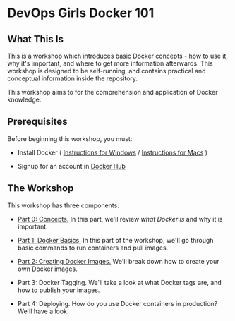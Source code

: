 # DevOps Girls Docker 101

## What This Is

This is a workshop which introduces basic Docker concepts - how to use it, why it's important, and where to get more information afterwards. This workshop is designed to be self-running, and contains practical and conceptual information inside the repository.

This workshop aims to for the comprehension and application of Docker knowledge.

## Prerequisites

Before beginning this workshop, you must:

 - Install Docker ( [Instructions for Windows](https://docs.docker.com/v17.09/docker-for-windows/install/) / [Instructions for Macs](https://docs.docker.com/docker-for-mac/install/) )

 - Signup for an account in [Docker Hub](https://hub.docker.com/)


## The Workshop

This workshop has three components:

 - [Part 0: Concepts.](https://github.com/DevOps-Girls/docker-101/blob/master/0-Concepts.md) In this part, we'll review *what Docker is* and why it is important.

 - [Part 1: Docker Basics.](https://github.com/DevOps-Girls/docker-101/blob/master/1-Basics.md) In this part of the workshop, we'll go through basic commands to run containers and pull images. 

 - [Part 2: Creating Docker Images.](https://github.com/DevOps-Girls/docker-101/blob/master/2-Images.md) We'll break down how to create your own Docker images.

 - Part 3: Docker Tagging. We'll take a look at what Docker tags are, and how to publish your images.

 - Part 4: Deploying. How do you use Docker containers in production? We'll have a look.
